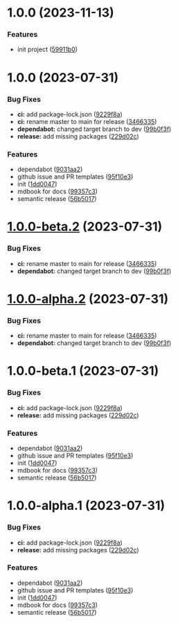 # 1.0.0 (2023-11-13)


### Features

* init project ([59911b0](https://github.com/truzzt/ids-basecamp-ca/commit/59911b041ef3fa923298e9b287a35a7e34d2c533))

# 1.0.0 (2023-07-31)


### Bug Fixes

* **ci:** add package-lock.json ([9229f8a](https://github.com/truzzt/template/commit/9229f8ac3d4141682359fecb19490974e6e86c64))
* **ci:** rename master to main for release ([3466335](https://github.com/truzzt/template/commit/34663350a44e82abc7d81fb67d72418bcc3fd8aa))
* **dependabot:** changed target branch to dev ([99b0f3f](https://github.com/truzzt/template/commit/99b0f3f5fe535ec80976c16babdb505a495b0be0))
* **release:** add missing packages ([229d02c](https://github.com/truzzt/template/commit/229d02c7e80722035561c11dd192205f023d2de5))


### Features

* dependabot ([9031aa2](https://github.com/truzzt/template/commit/9031aa28966303d94b22e434840d96bb80d431d8))
* github issue and PR templates ([95f10e3](https://github.com/truzzt/template/commit/95f10e35960662e754689f5fc0abe76a2a03f727))
* init ([1dd0047](https://github.com/truzzt/template/commit/1dd0047986e0a149f67a8254a9afcc9b70b2e1e7))
* mdbook for docs ([99357c3](https://github.com/truzzt/template/commit/99357c3d1b7043900620290637d40d3739f2fb2d))
* semantic release ([56b5017](https://github.com/truzzt/template/commit/56b501743d87f44fae571294382f4e11b0b8e299))

# [1.0.0-beta.2](https://github.com/truzzt/template/compare/v1.0.0-beta.1...v1.0.0-beta.2) (2023-07-31)


### Bug Fixes

* **ci:** rename master to main for release ([3466335](https://github.com/truzzt/template/commit/34663350a44e82abc7d81fb67d72418bcc3fd8aa))
* **dependabot:** changed target branch to dev ([99b0f3f](https://github.com/truzzt/template/commit/99b0f3f5fe535ec80976c16babdb505a495b0be0))

# [1.0.0-alpha.2](https://github.com/truzzt/template/compare/v1.0.0-alpha.1...v1.0.0-alpha.2) (2023-07-31)


### Bug Fixes

* **ci:** rename master to main for release ([3466335](https://github.com/truzzt/template/commit/34663350a44e82abc7d81fb67d72418bcc3fd8aa))
* **dependabot:** changed target branch to dev ([99b0f3f](https://github.com/truzzt/template/commit/99b0f3f5fe535ec80976c16babdb505a495b0be0))

# 1.0.0-beta.1 (2023-07-31)


### Bug Fixes

* **ci:** add package-lock.json ([9229f8a](https://github.com/truzzt/template/commit/9229f8ac3d4141682359fecb19490974e6e86c64))
* **release:** add missing packages ([229d02c](https://github.com/truzzt/template/commit/229d02c7e80722035561c11dd192205f023d2de5))


### Features

* dependabot ([9031aa2](https://github.com/truzzt/template/commit/9031aa28966303d94b22e434840d96bb80d431d8))
* github issue and PR templates ([95f10e3](https://github.com/truzzt/template/commit/95f10e35960662e754689f5fc0abe76a2a03f727))
* init ([1dd0047](https://github.com/truzzt/template/commit/1dd0047986e0a149f67a8254a9afcc9b70b2e1e7))
* mdbook for docs ([99357c3](https://github.com/truzzt/template/commit/99357c3d1b7043900620290637d40d3739f2fb2d))
* semantic release ([56b5017](https://github.com/truzzt/template/commit/56b501743d87f44fae571294382f4e11b0b8e299))

# 1.0.0-alpha.1 (2023-07-31)


### Bug Fixes

* **ci:** add package-lock.json ([9229f8a](https://github.com/truzzt/template/commit/9229f8ac3d4141682359fecb19490974e6e86c64))
* **release:** add missing packages ([229d02c](https://github.com/truzzt/template/commit/229d02c7e80722035561c11dd192205f023d2de5))


### Features

* dependabot ([9031aa2](https://github.com/truzzt/template/commit/9031aa28966303d94b22e434840d96bb80d431d8))
* github issue and PR templates ([95f10e3](https://github.com/truzzt/template/commit/95f10e35960662e754689f5fc0abe76a2a03f727))
* init ([1dd0047](https://github.com/truzzt/template/commit/1dd0047986e0a149f67a8254a9afcc9b70b2e1e7))
* mdbook for docs ([99357c3](https://github.com/truzzt/template/commit/99357c3d1b7043900620290637d40d3739f2fb2d))
* semantic release ([56b5017](https://github.com/truzzt/template/commit/56b501743d87f44fae571294382f4e11b0b8e299))
